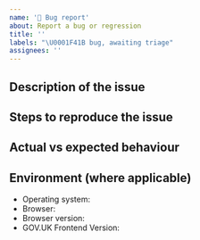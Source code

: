 ```yaml
---
name: '🐛 Bug report'
about: Report a bug or regression
title: ''
labels: "\U0001F41B bug, awaiting triage"
assignees: ''
---
```


<!--
    Please fill in as much of the template below as you’re able to. If you're unsure whether the issue already exists or how to fill in the template, open an issue anyway. Our team will help you to complete the rest.

    Your issue might already exist. If so, add a comment to the existing issue instead of creating a new one. You can find existing issues here:
    - an existing Github issue: https://github.com/alphagov/govuk-frontend/issues
    - our known validation error/warning list: https://github.com/alphagov/govuk-frontend/issues/1280#issuecomment-509588851
-->

## Description of the issue

<!-- A clear and concise summary of what the bug is. -->

## Steps to reproduce the issue

<!-- How can we reproduce this issue? If you think it will be helpful, please provide a small code snippet and/or screenshots. -->

## Actual vs expected behaviour

<!-- What is happening vs what would you expect to happen instead? -->

## Environment (where applicable)

<!-- Details of your operating system, browser and the version of GOVUK Frontend you’re using may help us to reproduce your issue. -->

- Operating system:
- Browser:
- Browser version:
- GOV.UK Frontend Version:
